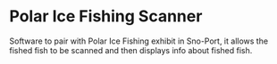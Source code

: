 # Polar Ice Fishing Scanner

Software to pair with Polar Ice Fishing exhibit in Sno-Port, it allows the fished fish to be scanned and then displays info about fished fish.

